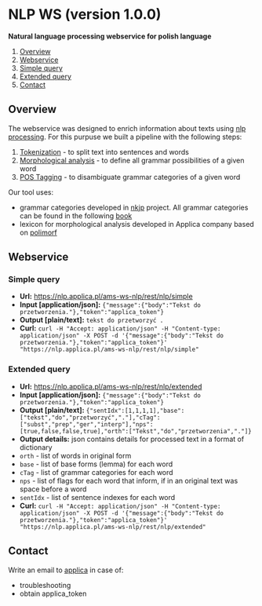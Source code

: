 # NLP WS (version 1.0.0)

**Natural language processing webservice for polish language**


1. [Overview](#overview)
1. [Webservice](#webservice) 
 1. [Simple query](#simple-query)
 1. [Extended query](#extended-query)
1. [Contact](#contact)


## Overview

The webservice was designed to enrich information about texts using [nlp processing](https://en.wikipedia.org/wiki/Natural_language_processing). For this purpuse we built a pipeline with the following steps:
1. [Tokenization](https://en.wikipedia.org/wiki/Lexical_analysis#Tokenization) - to split text into sentences and words
1. [Morphological analysis](https://en.wikipedia.org/wiki/Morphology_(linguistics)) - to define all grammar possibilities of a given word
1. [POS Tagging](https://en.wikipedia.org/wiki/Part-of-speech_tagging) - to disambiguate grammar categories of a given word

Our tool uses:
* grammar categories developed in [nkjp](http://nkjp.pl/) project. All grammar categories can be found in the following [book](http://nkjp.pl/settings/papers/NKJP_ksiazka.pdf)
* lexicon for morphological analysis developed in Applica company based on [polimorf](http://nlp.ipipan.waw.pl/NLP-SEMINAR/111205.pdf)

## Webservice

### Simple query

* **Url:** https://nlp.applica.pl/ams-ws-nlp/rest/nlp/simple
* **Input [application/json]:** `{"message":{"body":"Tekst do przetworzenia."},"token":"applica_token"}`
* **Output [plain/text]:** `tekst do przetworzyć .`
* **Curl:** `curl -H "Accept: application/json" -H "Content-type: application/json" -X POST -d '{"message":{"body":"Tekst do przetworzenia."},"token":"applica_token"}'  "https://nlp.applica.pl/ams-ws-nlp/rest/nlp/simple"`

### Extended query

* **Url:** https://nlp.applica.pl/ams-ws-nlp/rest/nlp/extended
* **Input [application/json]:** `{"message":{"body":"Tekst do przetworzenia."},"token":"applica_token"}`
* **Output [plain/text]:** `{"sentIdx":[1,1,1,1],"base":["tekst","do","przetworzyć","."],"cTag":["subst","prep","ger","interp"],"nps":[true,false,false,true],"orth":["Tekst","do","przetworzenia","."]}`
* **Output details:** json contains details for processed text in a format of dictionary 
 * `orth` - list of words in original form
 * `base` - list of base forms (lemma) for each word 
 * `cTag` - list of grammar categories for each word  
 * `nps` - list of flags for each word that inform, if in an original text was space before a word
 * `sentIdx` - list of sentence indexes for each word
* **Curl:** `curl -H "Accept: application/json" -H "Content-type: application/json" -X POST -d '{"message":{"body":"Tekst do przetworzenia."},"token":"applica_token"}'  "https://nlp.applica.pl/ams-ws-nlp/rest/nlp/extended"` 



## Contact

Write an email to [applica](mailto:tomasz.stanislawek@applica.ai) in case of:
* troubleshooting
* obtain applica_token 
